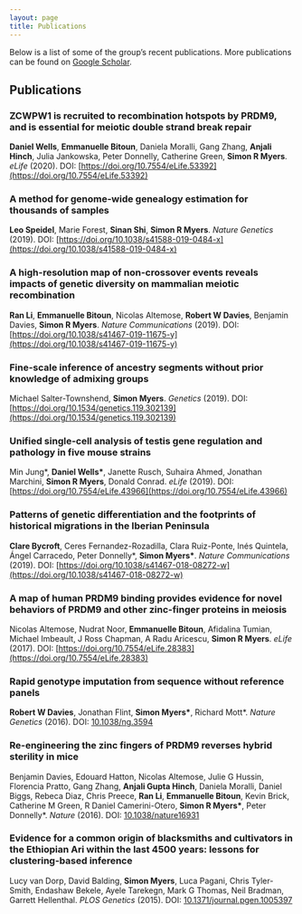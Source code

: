 ```yaml
---
layout: page
title: Publications
---
```

Below is a list of some of the group’s recent publications.
More publications can be found on [Google Scholar](https://scholar.google.co.uk/citations?user=IUkRO7gAAAAJ).

## Publications
### ZCWPW1 is recruited to recombination hotspots by PRDM9, and is essential for meiotic double strand break repair
**Daniel Wells**, **Emmanuelle Bitoun**, Daniela Moralli, Gang Zhang, **Anjali Hinch**, Julia Jankowska, Peter Donnelly, Catherine Green, **Simon R Myers**. *eLife* (2020). DOI: [https://doi.org/10.7554/eLife.53392](https://doi.org/10.7554/eLife.53392)

### A method for genome-wide genealogy estimation for thousands of samples
**Leo Speidel**, Marie Forest, **Sinan Shi**, **Simon R Myers**. *Nature Genetics* (2019). DOI: [https://doi.org/10.1038/s41588-019-0484-x](https://doi.org/10.1038/s41588-019-0484-x)

### A high-resolution map of non-crossover events reveals impacts of genetic diversity on mammalian meiotic recombination
**Ran Li**, **Emmanuelle Bitoun**, Nicolas Altemose, **Robert W Davies**, Benjamin Davies, **Simon R Myers**. *Nature Communications* (2019). DOI: [https://doi.org/10.1038/s41467-019-11675-y](https://doi.org/10.1038/s41467-019-11675-y)

### Fine-scale inference of ancestry segments without prior knowledge of admixing groups
Michael Salter-Townshend, **Simon Myers**. *Genetics* (2019). DOI: [https://doi.org/10.1534/genetics.119.302139](https://doi.org/10.1534/genetics.119.302139)

### Unified single-cell analysis of testis gene regulation and pathology in five mouse strains
Min Jung\*, **Daniel Wells\***, Janette Rusch, Suhaira Ahmed, Jonathan Marchini, **Simon R Myers**, Donald Conrad. *eLife* (2019). DOI: [https://doi.org/10.7554/eLife.43966](https://doi.org/10.7554/eLife.43966)

### Patterns of genetic differentiation and the footprints of historical migrations in the Iberian Peninsula
**Clare Bycroft**, Ceres Fernandez-Rozadilla, Clara Ruiz-Ponte, Inés Quintela, Ángel Carracedo, Peter Donnelly\*, **Simon Myers\***. *Nature Communications* (2019). DOI: [https://doi.org/10.1038/s41467-018-08272-w](https://doi.org/10.1038/s41467-018-08272-w)

### A map of human PRDM9 binding provides evidence for novel behaviors of PRDM9 and other zinc-finger proteins in meiosis
Nicolas Altemose, Nudrat Noor, **Emmanuelle Bitoun**, Afidalina Tumian, Michael Imbeault, J Ross Chapman, A Radu Aricescu, **Simon R Myers**. *eLife* (2017). DOI: [https://doi.org/10.7554/eLife.28383](https://doi.org/10.7554/eLife.28383)

### Rapid genotype imputation from sequence without reference panels
**Robert W Davies**, Jonathan Flint, **Simon Myers\***, Richard Mott\*. *Nature Genetics* (2016). DOI: [10.1038/ng.3594](https://doi.org/10.1038/ng.3594)

### Re-engineering the zinc fingers of PRDM9 reverses hybrid sterility in mice
Benjamin Davies, Edouard Hatton, Nicolas Altemose, Julie G Hussin, Florencia Pratto, Gang Zhang, **Anjali Gupta Hinch**, Daniela Moralli, Daniel Biggs, Rebeca Diaz, Chris Preece, **Ran Li**, **Emmanuelle Bitoun**, Kevin Brick, Catherine M Green, R Daniel Camerini-Otero, **Simon R Myers\***, Peter Donnelly\*. *Nature* (2016). DOI: [10.1038/nature16931](https://doi.org/10.1038/nature16931)

### Evidence for a common origin of blacksmiths and cultivators in the Ethiopian Ari within the last 4500 years: lessons for clustering-based inference
Lucy van Dorp, David Balding, **Simon Myers**, Luca Pagani, Chris Tyler-Smith, Endashaw Bekele, Ayele Tarekegn, Mark G Thomas, Neil Bradman, Garrett Hellenthal. *PLOS Genetics* (2015). DOI: [10.1371/journal.pgen.1005397](https://doi.org/10.1371/journal.pgen.1005397)
